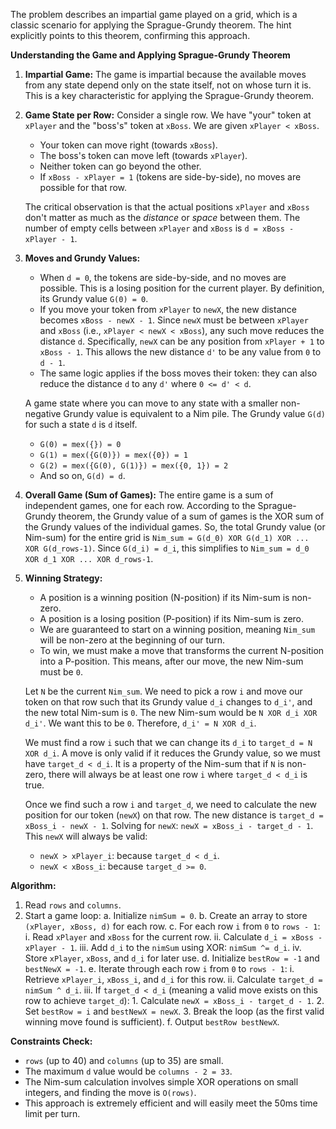 The problem describes an impartial game played on a grid, which is a classic scenario for applying the Sprague-Grundy theorem. The hint explicitly points to this theorem, confirming this approach.

**Understanding the Game and Applying Sprague-Grundy Theorem**

1.  **Impartial Game:** The game is impartial because the available moves from any state depend only on the state itself, not on whose turn it is. This is a key characteristic for applying the Sprague-Grundy theorem.

2.  **Game State per Row:** Consider a single row. We have "your" token at `xPlayer` and the "boss's" token at `xBoss`. We are given `xPlayer < xBoss`.
    *   Your token can move right (towards `xBoss`).
    *   The boss's token can move left (towards `xPlayer`).
    *   Neither token can go beyond the other.
    *   If `xBoss - xPlayer = 1` (tokens are side-by-side), no moves are possible for that row.

    The critical observation is that the actual positions `xPlayer` and `xBoss` don't matter as much as the *distance* or *space* between them. The number of empty cells between `xPlayer` and `xBoss` is `d = xBoss - xPlayer - 1`.

3.  **Moves and Grundy Values:**
    *   When `d = 0`, the tokens are side-by-side, and no moves are possible. This is a losing position for the current player. By definition, its Grundy value `G(0) = 0`.
    *   If you move your token from `xPlayer` to `newX`, the new distance becomes `xBoss - newX - 1`. Since `newX` must be between `xPlayer` and `xBoss` (i.e., `xPlayer < newX < xBoss`), any such move reduces the distance `d`. Specifically, `newX` can be any position from `xPlayer + 1` to `xBoss - 1`. This allows the new distance `d'` to be any value from `0` to `d - 1`.
    *   The same logic applies if the boss moves their token: they can also reduce the distance `d` to any `d'` where `0 <= d' < d`.

    A game state where you can move to any state with a smaller non-negative Grundy value is equivalent to a Nim pile. The Grundy value `G(d)` for such a state `d` is `d` itself.
    *   `G(0) = mex({}) = 0`
    *   `G(1) = mex({G(0)}) = mex({0}) = 1`
    *   `G(2) = mex({G(0), G(1)}) = mex({0, 1}) = 2`
    *   And so on, `G(d) = d`.

4.  **Overall Game (Sum of Games):** The entire game is a sum of independent games, one for each row. According to the Sprague-Grundy theorem, the Grundy value of a sum of games is the XOR sum of the Grundy values of the individual games.
    So, the total Grundy value (or Nim-sum) for the entire grid is `Nim_sum = G(d_0) XOR G(d_1) XOR ... XOR G(d_rows-1)`.
    Since `G(d_i) = d_i`, this simplifies to `Nim_sum = d_0 XOR d_1 XOR ... XOR d_rows-1`.

5.  **Winning Strategy:**
    *   A position is a winning position (N-position) if its Nim-sum is non-zero.
    *   A position is a losing position (P-position) if its Nim-sum is zero.
    *   We are guaranteed to start on a winning position, meaning `Nim_sum` will be non-zero at the beginning of our turn.
    *   To win, we must make a move that transforms the current N-position into a P-position. This means, after our move, the new Nim-sum must be `0`.

    Let `N` be the current `Nim_sum`. We need to pick a row `i` and move our token on that row such that its Grundy value `d_i` changes to `d_i'`, and the new total Nim-sum is `0`.
    The new Nim-sum would be `N XOR d_i XOR d_i'`. We want this to be `0`.
    Therefore, `d_i' = N XOR d_i`.

    We must find a row `i` such that we can change its `d_i` to `target_d = N XOR d_i`. A move is only valid if it reduces the Grundy value, so we must have `target_d < d_i`.
    It is a property of the Nim-sum that if `N` is non-zero, there will always be at least one row `i` where `target_d < d_i` is true.

    Once we find such a row `i` and `target_d`, we need to calculate the new position for our token (`newX`) on that row.
    The new distance is `target_d = xBoss_i - newX - 1`.
    Solving for `newX`: `newX = xBoss_i - target_d - 1`.
    This `newX` will always be valid:
    *   `newX > xPlayer_i`: because `target_d < d_i`.
    *   `newX < xBoss_i`: because `target_d >= 0`.

**Algorithm:**

1.  Read `rows` and `columns`.
2.  Start a game loop:
    a.  Initialize `nimSum = 0`.
    b.  Create an array to store `(xPlayer, xBoss, d)` for each row.
    c.  For each row `i` from `0` to `rows - 1`:
        i.  Read `xPlayer` and `xBoss` for the current row.
        ii. Calculate `d_i = xBoss - xPlayer - 1`.
        iii. Add `d_i` to the `nimSum` using XOR: `nimSum ^= d_i`.
        iv. Store `xPlayer`, `xBoss`, and `d_i` for later use.
    d.  Initialize `bestRow = -1` and `bestNewX = -1`.
    e.  Iterate through each row `i` from `0` to `rows - 1`:
        i.  Retrieve `xPlayer_i`, `xBoss_i`, and `d_i` for this row.
        ii. Calculate `target_d = nimSum ^ d_i`.
        iii. If `target_d < d_i` (meaning a valid move exists on this row to achieve `target_d`):
            1.  Calculate `newX = xBoss_i - target_d - 1`.
            2.  Set `bestRow = i` and `bestNewX = newX`.
            3.  Break the loop (as the first valid winning move found is sufficient).
    f.  Output `bestRow bestNewX`.

**Constraints Check:**
*   `rows` (up to 40) and `columns` (up to 35) are small.
*   The maximum `d` value would be `columns - 2 = 33`.
*   The Nim-sum calculation involves simple XOR operations on small integers, and finding the move is `O(rows)`.
*   This approach is extremely efficient and will easily meet the 50ms time limit per turn.